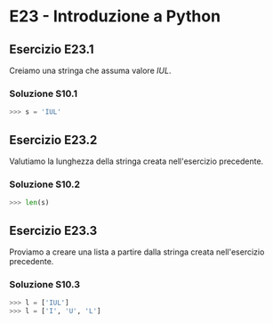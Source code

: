 # E23 - Introduzione a Python

## Esercizio E23.1

Creiamo una stringa che assuma valore *IUL*.

### Soluzione S10.1

```py
>>> s = 'IUL'
```

## Esercizio E23.2

Valutiamo la lunghezza della stringa creata nell'esercizio precedente.

### Soluzione S10.2

```py
>>> len(s)
```

## Esercizio E23.3

Proviamo a creare una lista a partire dalla stringa creata nell'esercizio precedente.

### Soluzione S10.3

```py
>>> l = ['IUL']
>>> l = ['I', 'U', 'L']
```
